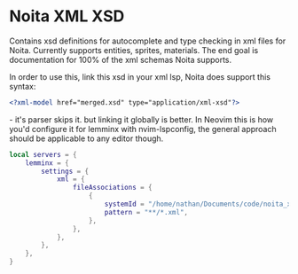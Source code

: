 # Noita XML XSD
Contains xsd definitions for autocomplete and type checking in xml files for Noita.
Currently supports entities, sprites, materials. The end goal is documentation for
100% of the xml schemas Noita supports.

In order to use this, link this xsd in your xml lsp, Noita does support this syntax:
```xml
<?xml-model href="merged.xsd" type="application/xml-xsd"?>
```
\- it's parser skips it. but linking it globally is better.
In Neovim this is how you'd configure it for lemminx with nvim-lspconfig, the general
approach should be applicable to any editor though.
```lua
local servers = {
	lemminx = {
		settings = {
			xml = {
				fileAssociations = {
					{
						systemId = "/home/nathan/Documents/code/noita_xml_dtd/merged.xsd",
						pattern = "**/*.xml",
					},
				},
			},
		},
	},
}
```

